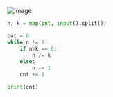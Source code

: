 ![image](https://user-images.githubusercontent.com/60029949/127732561-082eef84-cbcb-4ca7-b7be-85aa265c6d77.png)
```py
n, k = map(int, input().split())

cnt = 0
while n != 1:
    if n%k == 0:
        n /= k
    else:
        n -= 1
    cnt += 1

print(cnt)
```
